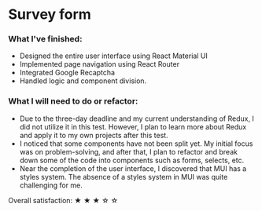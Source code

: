 # Survey form 

### What I've finished:

- Designed the entire user interface using React Material UI
- Implemented page navigation using React Router
- Integrated Google Recaptcha
- Handled logic and component division.

### What I will need to do or refactor:

- Due to the three-day deadline and my current understanding of Redux, I did not utilize it in this test. However, I plan to learn more about Redux and apply it to my own projects after this test.
- I noticed that some components have not been split yet. My initial focus was on problem-solving, and after that, I plan to refactor and break down some of the code into components such as forms, selects, etc.
- Near the completion of the user interface, I discovered that MUI has a styles system. The absence of a styles system in MUI was quite challenging for me.

Overall satisfaction: ★ ★ ★ ☆ ☆
